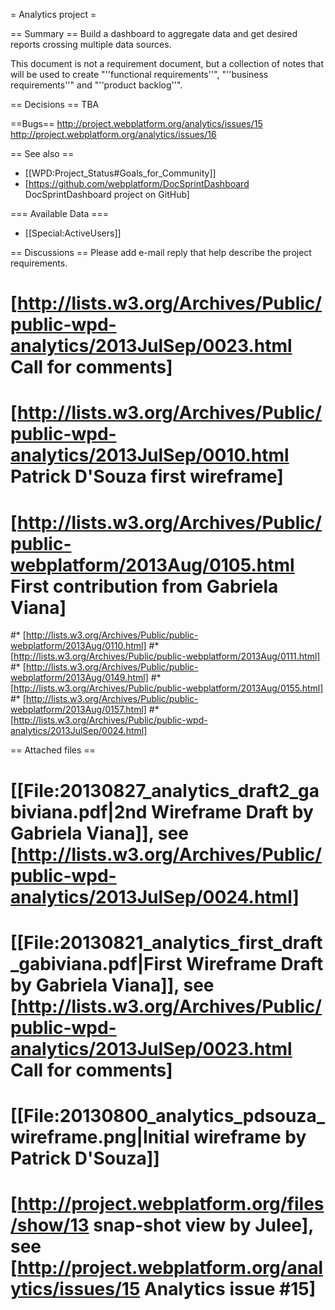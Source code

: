 = Analytics project =

== Summary ==
Build a dashboard to aggregate data and get desired reports crossing multiple data sources.

This document is not a requirement document, but a collection of notes that will be used to create  "''functional requirements''", "''business requirements''" and "''product backlog''".

== Decisions ==
TBA

==Bugs==
http://project.webplatform.org/analytics/issues/15
http://project.webplatform.org/analytics/issues/16

== See also ==
* [[WPD:Project_Status#Goals_for_Community]]
* [https://github.com/webplatform/DocSprintDashboard DocSprintDashboard project on GitHub]

=== Available Data ===
* [[Special:ActiveUsers]]

== Discussions ==
Please add e-mail reply that help describe the project requirements.

# [http://lists.w3.org/Archives/Public/public-wpd-analytics/2013JulSep/0023.html Call for comments]
# [http://lists.w3.org/Archives/Public/public-wpd-analytics/2013JulSep/0010.html Patrick D'Souza first wireframe]
# [http://lists.w3.org/Archives/Public/public-webplatform/2013Aug/0105.html First contribution from Gabriela Viana]
#* [http://lists.w3.org/Archives/Public/public-webplatform/2013Aug/0110.html]
#* [http://lists.w3.org/Archives/Public/public-webplatform/2013Aug/0111.html]
#* [http://lists.w3.org/Archives/Public/public-webplatform/2013Aug/0149.html]
#* [http://lists.w3.org/Archives/Public/public-webplatform/2013Aug/0155.html]
#* [http://lists.w3.org/Archives/Public/public-webplatform/2013Aug/0157.html]
#* [http://lists.w3.org/Archives/Public/public-wpd-analytics/2013JulSep/0024.html]

== Attached files ==
# [[File:20130827_analytics_draft2_gabiviana.pdf|2nd Wireframe Draft by Gabriela Viana]], see [http://lists.w3.org/Archives/Public/public-wpd-analytics/2013JulSep/0024.html]
# [[File:20130821_analytics_first_draft_gabiviana.pdf|First Wireframe Draft by Gabriela Viana]], see [http://lists.w3.org/Archives/Public/public-wpd-analytics/2013JulSep/0023.html Call for comments]
# [[File:20130800_analytics_pdsouza_wireframe.png|Initial wireframe by Patrick D'Souza]]
# [http://project.webplatform.org/files/show/13 snap-shot view by Julee], see [http://project.webplatform.org/analytics/issues/15 Analytics issue #15]